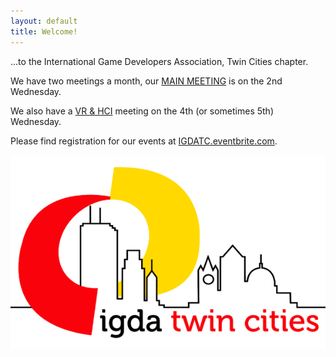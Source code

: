 ```yaml
---
layout: default
title: Welcome!
---
```


...to the International Game Developers Association, Twin Cities chapter.

We have two meetings a month, our [MAIN MEETING](/monthly-meeting/) is on the 2nd Wednesday.

We also have a [VR & HCI](/mn-vr-and-hci) meeting on the 4th (or sometimes 5th) Wednesday.

Please find registration for our events at [IGDATC.eventbrite.com](http://igdatc.eventbrite.com).

<img src="/resources/IGDATCWebsiteRedo/img/IGDATCLogoHalf.png">
